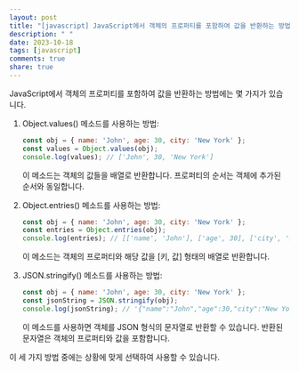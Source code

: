 ```yaml
---
layout: post
title: "[javascript] JavaScript에서 객체의 프로퍼티를 포함하여 값을 반환하는 방법에 대해 알려주세요."
description: " "
date: 2023-10-18
tags: [javascript]
comments: true
share: true
---
```


JavaScript에서 객체의 프로퍼티를 포함하여 값을 반환하는 방법에는 몇 가지가 있습니다. 

1. Object.values() 메소드를 사용하는 방법:

   ```javascript
   const obj = { name: 'John', age: 30, city: 'New York' };
   const values = Object.values(obj);
   console.log(values); // ['John', 30, 'New York']
   ```

   이 메소드는 객체의 값들을 배열로 반환합니다. 프로퍼티의 순서는 객체에 추가된 순서와 동일합니다.

2. Object.entries() 메소드를 사용하는 방법:

   ```javascript
   const obj = { name: 'John', age: 30, city: 'New York' };
   const entries = Object.entries(obj);
   console.log(entries); // [['name', 'John'], ['age', 30], ['city', 'New York']]
   ```

   이 메소드는 객체의 프로퍼티와 해당 값을 [키, 값] 형태의 배열로 반환합니다.

3. JSON.stringify() 메소드를 사용하는 방법:

   ```javascript
   const obj = { name: 'John', age: 30, city: 'New York' };
   const jsonString = JSON.stringify(obj);
   console.log(jsonString); // '{"name":"John","age":30,"city":"New York"}'
   ```

   이 메소드를 사용하면 객체를 JSON 형식의 문자열로 반환할 수 있습니다. 반환된 문자열은 객체의 프로퍼티와 값을 포함합니다.

이 세 가지 방법 중에는 상황에 맞게 선택하여 사용할 수 있습니다.